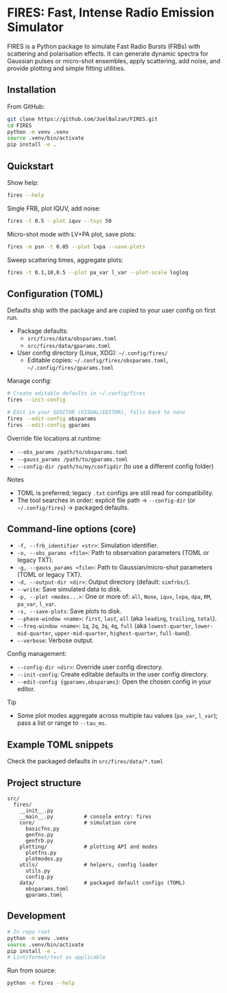 # FIRES: Fast, Intense Radio Emission Simulator

FIRES is a Python package to simulate Fast Radio Bursts (FRBs) with scattering and polarisation effects. It can generate dynamic spectra for Gaussian pulses or micro-shot ensembles, apply scattering, add noise, and provide plotting and simple fitting utilities.

## Installation

From GitHub:
```bash
git clone https://github.com/JoelBalzan/FIRES.git
cd FIRES
python -m venv .venv
source .venv/bin/activate
pip install -e .
```

## Quickstart

Show help:
```bash
fires --help
```

Single FRB, plot IQUV, add noise:
```bash
fires -t 0.5 --plot iquv --tsys 50
```

Micro-shot mode with LV+PA plot, save plots:
```bash
fires -m psn -t 0.05 --plot lvpa --save-plots
```

Sweep scattering times, aggregate plots:
```bash
fires -t 0.1,10,0.5 --plot pa_var l_var --plot-scale loglog
```

## Configuration (TOML)

Defaults ship with the package and are copied to your user config on first run.

- Package defaults:
  - `src/fires/data/obsparams.toml`
  - `src/fires/data/gparams.toml`
- User config directory (Linux, XDG): `~/.config/fires/`
  - Editable copies: `~/.config/fires/obsparams.toml`, `~/.config/fires/gparams.toml`

Manage config:
```bash
# Create editable defaults in ~/.config/fires
fires --init-config

# Edit in your $EDITOR (VISUAL/EDITOR), falls back to nano
fires --edit-config obsparams
fires --edit-config gparams
```

Override file locations at runtime:
- `--obs_params /path/to/obsparams.toml`
- `--gauss_params /path/to/gparams.toml`
- `--config-dir /path/to/my/configdir` (to use a different config folder)

Notes
- TOML is preferred; legacy `.txt` configs are still read for compatibility.
- The tool searches in order: explicit file path → `--config-dir` (or `~/.config/fires`) → packaged defaults.

## Command-line options (core)

- `-f, --frb_identifier <str>`: Simulation identifier.
- `-o, --obs_params <file>`: Path to observation parameters (TOML or legacy TXT).
- `-g, --gauss_params <file>`: Path to Gaussian/micro-shot parameters (TOML or legacy TXT).
- `-d, --output-dir <dir>`: Output directory (default: `simfrbs/`).
- `--write`: Save simulated data to disk.
- `-p, --plot <modes...>`: One or more of: `all`, `None`, `iquv`, `lvpa`, `dpa`, `RM`, `pa_var`, `l_var`.
- `-s, --save-plots`: Save plots to disk.
- `--phase-window <name>`: `first`, `last`, `all` (aka `leading`, `trailing`, `total`).
- `--freq-window <name>`: `1q`, `2q`, `3q`, `4q`, `full` (aka `lowest-quarter`, `lower-mid-quarter`, `upper-mid-quarter`, `highest-quarter`, `full-band`).
- `--verbose`: Verbose output.

Config management:
- `--config-dir <dir>`: Override user config directory.
- `--init-config`: Create editable defaults in the user config directory.
- `--edit-config {gparams,obsparams}`: Open the chosen config in your editor.

Tip
- Some plot modes aggregate across multiple tau values (`pa_var`, `l_var`); pass a list or range to `--tau_ms`.

## Example TOML snippets

Check the packaged defaults in `src/fires/data/*.toml` 

## Project structure

```
src/
  fires/
    __init__.py
    __main__.py          # console entry: fires
    core/                # simulation core
      basicfns.py
      genfns.py
      genfrb.py
    plotting/            # plotting API and modes
      plotfns.py
      plotmodes.py
    utils/               # helpers, config loader
      utils.py
      config.py
    data/                # packaged default configs (TOML)
      obsparams.toml
      gparams.toml
```

## Development

```bash
# In repo root
python -m venv .venv
source .venv/bin/activate
pip install -e .
# Lint/format/test as applicable
```

Run from source:
```bash
python -m fires --help
```

##